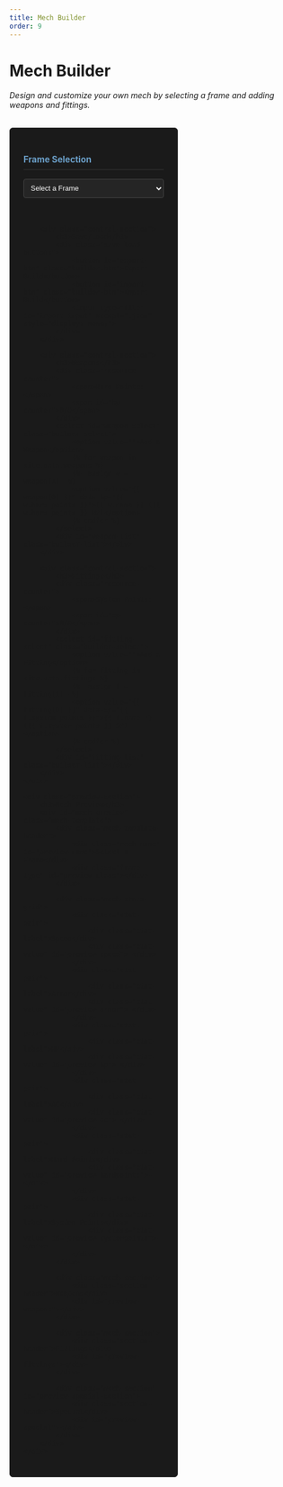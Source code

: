 ```yaml
---
title: Mech Builder
order: 9
---
```


# Mech Builder

*Design and customize your own mech by selecting a frame and adding weapons and fittings.*

<div class="mech-builder">
    <div class="builder-controls">
        <div class="control-section">
            <h3>Frame Selection</h3>
            <select id="frame-select" class="builder-select">
                <option value="">Select a Frame</option>
                {% for frame in site.data.frames %}
                {%- assign f = frame[1] -%}
                <option value="{{ frame[0] }}">{{ f.name }} ({{ f.class }})</option>
                {% endfor %}
            </select>
        </div>

        <div class="control-section">
            <h3>Save/Load</h3>
            <div class="save-load-buttons">
                <button id="export-btn" class="builder-btn">Export Build</button>
                <button id="import-btn" class="builder-btn">Import Build</button>
                <input type="file" id="import-input" accept=".json" style="display: none;">
            </div>
        </div>

        <div class="control-section">
            <h3>Weapons</h3>
            <div class="resource-counter">
                <span>Hard Points: </span>
                <span id="hp-counter">0/0</span>
            </div>
            <select id="weapon-select" class="builder-select">
                <option value="">Add a Weapon</option>
                {% for weapon in site.data.weapons %}
                {%- assign w = weapon[1] -%}
                <option value="{{ weapon[0] }}" data-hp="{{ w.hard_points }}">{{ w.name }} ({{ w.hard_points }} HP)</option>
                {% endfor %}
            </select>
            <div id="weapon-list" class="builder-list"></div>
        </div>

        <div class="control-section">
            <h3>Fittings</h3>
            <div class="resource-counter">
                <span>System Points: </span>
                <span id="sp-counter">0/0</span>
            </div>
            <select id="fitting-select" class="builder-select">
                <option value="">Add a Fitting</option>
                {% for fitting in site.data.fittings %}
                {%- assign f = fitting[1] -%}
                <option value="{{ fitting[0] }}" data-sp="{{ f.system_points }}">{{ f.name }} ({{ f.system_points }} SP)</option>
                {% endfor %}
            </select>
            <div id="fitting-list" class="builder-list"></div>
        </div>
    </div>

    <div class="preview-section">
        <h3>Mech Preview</h3>
        <div id="mech-preview" class="mech-template">
            <div class="mech-template-header">
                <div class="mech-name" id="preview-name">Select a Frame</div>
                <div class="frame-type" id="preview-class"></div>
            </div>
            
            <div class="mech-stats-grid">
                <div class="stat-pair">
                    <div class="stat-label">Speed</div>
                    <div class="stat-value" id="preview-speed">-</div>
                </div>
                <div class="stat-pair">
                    <div class="stat-label">Armor</div>
                    <div class="stat-value" id="preview-armor">-</div>
                </div>
                <div class="stat-pair">
                    <div class="stat-label">HP</div>
                    <div class="stat-value" id="preview-hp">-</div>
                </div>
                <div class="stat-pair">
                    <div class="stat-label">AC</div>
                    <div class="stat-value" id="preview-ac">-</div>
                </div>
                <div class="stat-pair">
                    <div class="stat-label">Hard Points</div>
                    <div class="stat-value" id="preview-hardpoints">-</div>
                </div>
                <div class="stat-pair">
                    <div class="stat-label">System Points</div>
                    <div class="stat-value" id="preview-systempoints">-</div>
                </div>
            </div>

            <div class="mech-section">
                <div class="section-header">Weapons</div>
                <div id="preview-weapons"></div>
            </div>

            <div class="mech-section">
                <div class="section-header">Fittings</div>
                <div id="preview-fittings"></div>
            </div>

            <div class="mech-section" id="preview-special-section">
                <div class="section-header">Special</div>
                <div id="preview-special"></div>
            </div>
        </div>
    </div>
</div>

<script>
const frames = {{ site.data.frames | jsonify }};
const weapons = {{ site.data.weapons | jsonify }};
const fittings = {{ site.data.fittings | jsonify }};

let currentMech = {
    frame: null,
    weapons: [],
    fittings: []
};

function updateResourceCounters() {
    const usedHP = currentMech.weapons.reduce((sum, w) => sum + weapons[w].hard_points, 0);
    const maxHP = currentMech.frame ? frames[currentMech.frame].stats.hard_points : 0;
    document.getElementById('hp-counter').textContent = `${usedHP}/${maxHP}`;
    document.getElementById('hp-counter').classList.toggle('over-budget', usedHP > maxHP);

    const usedSP = currentMech.fittings.reduce((sum, f) => sum + fittings[f].system_points, 0);
    const maxSP = currentMech.frame ? frames[currentMech.frame].stats.system_points : 0;
    document.getElementById('sp-counter').textContent = `${usedSP}/${maxSP}`;
    document.getElementById('sp-counter').classList.toggle('over-budget', usedSP > maxSP);
}

function updatePreview() {
    if (!currentMech.frame) {
        document.getElementById('preview-name').textContent = 'Select a Frame';
        document.getElementById('preview-class').textContent = '';
        document.getElementById('preview-speed').textContent = '-';
        document.getElementById('preview-armor').textContent = '-';
        document.getElementById('preview-hp').textContent = '-';
        document.getElementById('preview-ac').textContent = '-';
        document.getElementById('preview-hardpoints').textContent = '-';
        document.getElementById('preview-systempoints').textContent = '-';
        document.getElementById('preview-special').textContent = '-';
        return;
    }

    const frame = frames[currentMech.frame];
    document.getElementById('preview-name').textContent = frame.name;
    document.getElementById('preview-class').textContent = frame.class;
    document.getElementById('preview-speed').textContent = frame.stats.speed;
    document.getElementById('preview-armor').textContent = frame.stats.armor;
    document.getElementById('preview-hp').textContent = frame.stats.hp;
    document.getElementById('preview-ac').textContent = frame.stats.ac;
    document.getElementById('preview-hardpoints').textContent = frame.stats.hard_points;
    document.getElementById('preview-systempoints').textContent = frame.stats.system_points;
    document.getElementById('preview-special').textContent = frame.special || '-';

    // Update weapons preview
    const weaponsContainer = document.getElementById('preview-weapons');
    weaponsContainer.innerHTML = currentMech.weapons.map(w => {
        const weapon = weapons[w];
        return `
            <div class="weapon-item">
                <div class="item-name">${weapon.name}</div>
                <div class="weapon-stats">
                    <span class="weapon-stat">
                        <span class="weapon-stat-label">Range</span>
                        <span class="weapon-stat-value">${weapon.stats.range}</span>
                    </span>
                    <span class="weapon-stat">
                        <span class="weapon-stat-label">Damage</span>
                        <span class="weapon-stat-value">${weapon.stats.damage}</span>
                    </span>
                    <div class="tag-list">
                        ${weapon.tags.map(tag => `<span class="weapon-tag">${tag.value ? `${tag.name} ${tag.value}` : tag.name}</span>`).join('')}
                    </div>
                </div>
            </div>
        `;
    }).join('');

    // Update fittings preview
    const fittingsContainer = document.getElementById('preview-fittings');
    fittingsContainer.innerHTML = currentMech.fittings.map(f => {
        const fitting = fittings[f];
        return `
            <div class="fitting-item">
                <div class="item-name">${fitting.name}</div>
                <div class="item-stats">${fitting.effect}</div>
            </div>
        `;
    }).join('');
}

function updateWeaponList() {
    const container = document.getElementById('weapon-list');
    container.innerHTML = currentMech.weapons.map(w => {
        const weapon = weapons[w];
        return `
            <div class="list-item">
                <span>${weapon.name} (${weapon.hard_points} HP)</span>
                <button onclick="removeWeapon('${w}')" class="remove-btn">×</button>
            </div>
        `;
    }).join('');
}

function updateFittingList() {
    const container = document.getElementById('fitting-list');
    container.innerHTML = currentMech.fittings.map(f => {
        const fitting = fittings[f];
        return `
            <div class="list-item">
                <span>${fitting.name} (${fitting.system_points} SP)</span>
                <button onclick="removeFitting('${f}')" class="remove-btn">×</button>
            </div>
        `;
    }).join('');
}

function addWeapon(weaponId) {
    if (!weaponId) return;
    currentMech.weapons.push(weaponId);
    document.getElementById('weapon-select').value = '';
    updateWeaponList();
    updateResourceCounters();
    updatePreview();
}

function removeWeapon(weaponId) {
    currentMech.weapons = currentMech.weapons.filter(w => w !== weaponId);
    updateWeaponList();
    updateResourceCounters();
    updatePreview();
}

function addFitting(fittingId) {
    if (!fittingId) return;
    currentMech.fittings.push(fittingId);
    document.getElementById('fitting-select').value = '';
    updateFittingList();
    updateResourceCounters();
    updatePreview();
}

function removeFitting(fittingId) {
    currentMech.fittings = currentMech.fittings.filter(f => f !== fittingId);
    updateFittingList();
    updateResourceCounters();
    updatePreview();
}

document.getElementById('frame-select').addEventListener('change', (e) => {
    currentMech.frame = e.target.value;
    updateResourceCounters();
    updatePreview();
});

document.getElementById('weapon-select').addEventListener('change', (e) => {
    addWeapon(e.target.value);
});

document.getElementById('fitting-select').addEventListener('change', (e) => {
    addFitting(e.target.value);
});

// Add these new functions for import/export
function exportMech() {
    const mechData = {
        frame: currentMech.frame,
        weapons: currentMech.weapons,
        fittings: currentMech.fittings
    };
    
    const blob = new Blob([JSON.stringify(mechData, null, 2)], { type: 'application/json' });
    const url = URL.createObjectURL(blob);
    const a = document.createElement('a');
    a.href = url;
    a.download = `mech-build-${frames[currentMech.frame].name.toLowerCase().replace(/\s+/g, '-')}.json`;
    document.body.appendChild(a);
    a.click();
    document.body.removeChild(a);
    URL.revokeObjectURL(url);
}

function importMech(event) {
    const file = event.target.files[0];
    if (!file) return;

    const reader = new FileReader();
    reader.onload = function(e) {
        try {
            const mechData = JSON.parse(e.target.result);
            
            // Validate the imported data
            if (!mechData.frame || !frames[mechData.frame]) {
                alert('Invalid mech build: Frame not found');
                return;
            }
            
            // Reset current mech
            currentMech = {
                frame: mechData.frame,
                weapons: mechData.weapons || [],
                fittings: mechData.fittings || []
            };
            
            // Update UI
            document.getElementById('frame-select').value = mechData.frame;
            updateWeaponList();
            updateFittingList();
            updateResourceCounters();
            updatePreview();
            
        } catch (error) {
            alert('Error importing mech build: ' + error.message);
        }
    };
    reader.readAsText(file);
}

// Add event listeners for the new buttons
document.getElementById('export-btn').addEventListener('click', () => {
    if (!currentMech.frame) {
        alert('Please select a frame first');
        return;
    }
    exportMech();
});

document.getElementById('import-btn').addEventListener('click', () => {
    document.getElementById('import-input').click();
});

document.getElementById('import-input').addEventListener('change', importMech);
</script>

<style>
.mech-builder {
    display: grid;
    grid-template-columns: 300px 1fr;
    gap: 2rem;
    margin: 2rem 0;
}

.builder-controls {
    background: #1a1a1a;
    border: 1px solid #333;
    border-radius: 6px;
    padding: 1.5rem;
}

.control-section {
    margin-bottom: 2rem;
}

.control-section h3 {
    color: #6a9ec7;
    font-size: 1.1em;
    margin-bottom: 1rem;
    padding-bottom: 0.5rem;
    border-bottom: 1px solid #333;
}

.builder-select {
    width: 100%;
    padding: 0.5rem;
    background: #252525;
    border: 1px solid #444;
    border-radius: 4px;
    color: #fff;
    font-size: 0.9em;
    margin-bottom: 1rem;
}

.builder-list {
    display: flex;
    flex-direction: column;
    gap: 0.5rem;
}

.list-item {
    display: flex;
    justify-content: space-between;
    align-items: center;
    padding: 0.5rem;
    background: #252525;
    border-radius: 4px;
    font-size: 0.9em;
}

.remove-btn {
    background: none;
    border: none;
    color: #888;
    font-size: 1.2em;
    cursor: pointer;
    padding: 0 0.5rem;
}

.remove-btn:hover {
    color: #ff4444;
}

.resource-counter {
    margin-bottom: 0.5rem;
    padding: 0.5rem;
    background: #252525;
    border-radius: 4px;
    font-size: 0.9em;
    color: #888;
}

.over-budget {
    color: #ff4444;
}

.preview-section {
    background: #1a1a1a;
    border: 1px solid #333;
    border-radius: 6px;
    padding: 1.5rem;
}

.preview-section h3 {
    color: #6a9ec7;
    font-size: 1.2em;
    margin-bottom: 1.5rem;
    padding-bottom: 0.5rem;
    border-bottom: 1px solid #333;
}

.save-load-buttons {
    display: flex;
    gap: 0.5rem;
    margin-bottom: 1rem;
}

.builder-btn {
    flex: 1;
    padding: 0.5rem;
    background: #252525;
    border: 1px solid #444;
    border-radius: 4px;
    color: #fff;
    cursor: pointer;
    font-size: 0.9em;
    transition: background-color 0.2s;
}

.builder-btn:hover {
    background: #333;
}

@media (max-width: 768px) {
    .mech-builder {
        grid-template-columns: 1fr;
    }
}
</style> 